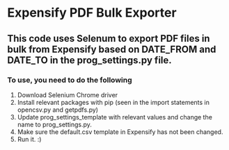 # Expensify PDF Bulk Exporter

## This code uses Selenum to export PDF files in bulk from Expensify based on DATE_FROM and DATE_TO in the prog_settings.py file. 

### To use, you need to do the following

1. Download Selenium Chrome driver
2. Install relevant packages with pip (seen in the import statements in opencsv.py and getpdfs.py)
3. Update prog_settings_template with relevant values and change the name to prog_settings.py.
4. Make sure the default.csv template in Expensify has not been changed.
5. Run it. :)
